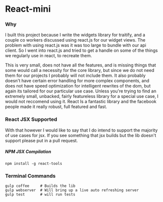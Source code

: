 # React-mini

### Why
I built this project because I write the widgets library for traitify, and a couple co workers discussed using react.js for our  widget views.
The problem with using react.js was it was too large to bundle with our api client. So I went into react.js and tried to get a handle on some of the things we regularly use in react, to recreate them.

This is very small, does not have all the features, and is missing things that some would call a necessity for the core library, but since we do not need them for our projects I probably will not include them.
It also probably doesn't have certain error handling for more complex components, and does not have speed optimization for intelligent rewrites of the dom, but again its tailored for our particular use case.
Unless you're trying to find an extremely small, unbacked, fairly featureless library for a special use case, I would not reccomend using it.
React Is a fantastic library and the facebook people made it really robust, full featured and fast.

### React JSX Supported
With that however I would like to say that I do intend to support the majority of use cases for jsx. If you see something that jsx builds but the lib doesn't support please put in a pull request.

##### NPM JSX Compilation
    npm install -g react-tools

### Terminal Commands
    gulp coffee     # Builds the lib
    gulp webserver  # Will bring up a live auto refreshing server
    gulp test       # will run tests
